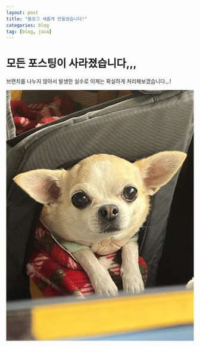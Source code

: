 ```yaml
---
layout: post
title: "블로그 새롭게 만들었습니다!"
categories: blog
tag: [blog, java]
---
```


# 모든 포스팅이 사라졌습니다,,,

브랜치를 나누지 않아서 발생한 실수로 이제는 확실하게 처리해보겠습니다.,.!



![chu-main](/images/2023-03-17-renewal/chu-main-1679022767531-1.png)